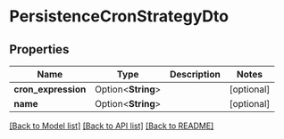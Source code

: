 # PersistenceCronStrategyDto

## Properties

Name | Type | Description | Notes
------------ | ------------- | ------------- | -------------
**cron_expression** | Option<**String**> |  | [optional]
**name** | Option<**String**> |  | [optional]

[[Back to Model list]](../README.md#documentation-for-models) [[Back to API list]](../README.md#documentation-for-api-endpoints) [[Back to README]](../README.md)


